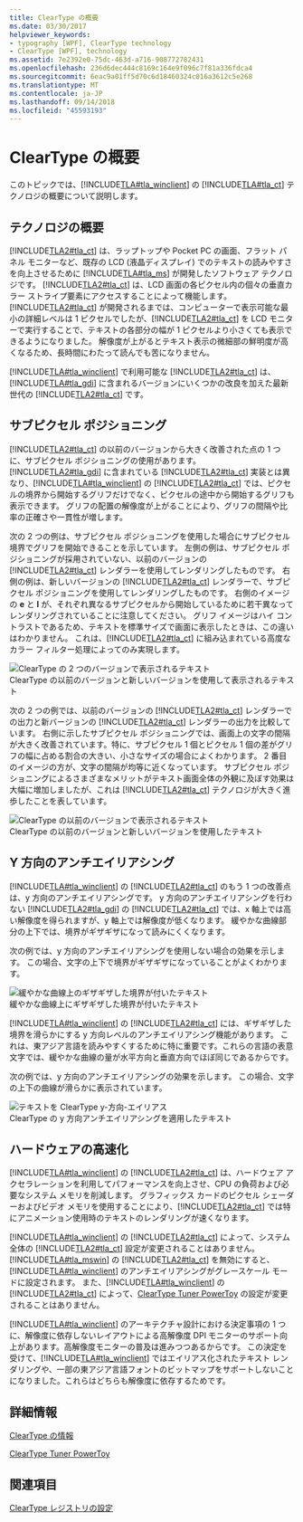 ```yaml
---
title: ClearType の概要
ms.date: 03/30/2017
helpviewer_keywords:
- typography [WPF], ClearType technology
- ClearType [WPF], technology
ms.assetid: 7e2392e0-75dc-463d-a716-908772782431
ms.openlocfilehash: 236d6dec444c8169c164e9f096c7f81a336fdca4
ms.sourcegitcommit: 6eac9a01ff5d70c6d18460324c016a3612c5e268
ms.translationtype: MT
ms.contentlocale: ja-JP
ms.lasthandoff: 09/14/2018
ms.locfileid: "45593193"
---
```

# <a name="cleartype-overview"></a>ClearType の概要
このトピックでは、[!INCLUDE[TLA#tla_winclient](../../../../includes/tlasharptla-winclient-md.md)] の [!INCLUDE[TLA#tla_ct](../../../../includes/tlasharptla-ct-md.md)] テクノロジの概要について説明します。  
  
  
<a name="overview"></a>   
## <a name="technology-overview"></a>テクノロジの概要  
 [!INCLUDE[TLA2#tla_ct](../../../../includes/tla2sharptla-ct-md.md)] は、ラップトップや Pocket PC の画面、フラット パネル モニターなど、既存の LCD (液晶ディスプレイ) でのテキストの読みやすさを向上させるために [!INCLUDE[TLA#tla_ms](../../../../includes/tlasharptla-ms-md.md)] が開発したソフトウェア テクノロジです。  [!INCLUDE[TLA2#tla_ct](../../../../includes/tla2sharptla-ct-md.md)] は、LCD 画面の各ピクセル内の個々の垂直カラー ストライプ要素にアクセスすることによって機能します。 [!INCLUDE[TLA2#tla_ct](../../../../includes/tla2sharptla-ct-md.md)] が開発されるまでは、コンピューターで表示可能な最小の詳細レベルは 1 ピクセルでしたが、[!INCLUDE[TLA2#tla_ct](../../../../includes/tla2sharptla-ct-md.md)] を LCD モニターで実行することで、テキストの各部分の幅が 1 ピクセルより小さくても表示できるようになりました。 解像度が上がるとテキスト表示の微細部の鮮明度が高くなるため、長時間にわたって読んでも苦になりません。  
  
 [!INCLUDE[TLA#tla_winclient](../../../../includes/tlasharptla-winclient-md.md)] で利用可能な [!INCLUDE[TLA2#tla_ct](../../../../includes/tla2sharptla-ct-md.md)] は、[!INCLUDE[TLA#tla_gdi](../../../../includes/tlasharptla-gdi-md.md)] に含まれるバージョンにいくつかの改良を加えた最新世代の [!INCLUDE[TLA2#tla_ct](../../../../includes/tla2sharptla-ct-md.md)] です。  
  
<a name="sub-pixel_positioning"></a>   
## <a name="sub-pixel-positioning"></a>サブピクセル ポジショニング  
 [!INCLUDE[TLA2#tla_ct](../../../../includes/tla2sharptla-ct-md.md)] の以前のバージョンから大きく改善された点の 1 つに、サブピクセル ポジショニングの使用があります。 [!INCLUDE[TLA2#tla_gdi](../../../../includes/tla2sharptla-gdi-md.md)] に含まれている [!INCLUDE[TLA2#tla_ct](../../../../includes/tla2sharptla-ct-md.md)] 実装とは異なり、[!INCLUDE[TLA#tla_winclient](../../../../includes/tlasharptla-winclient-md.md)] の [!INCLUDE[TLA2#tla_ct](../../../../includes/tla2sharptla-ct-md.md)] では、ピクセルの境界から開始するグリフだけでなく、ピクセルの途中から開始するグリフも表示できます。 グリフの配置の解像度が上がることにより、グリフの間隔や比率の正確さや一貫性が増します。  
  
 次の 2 つの例は、サブピクセル ポジショニングを使用した場合にサブピクセル境界でグリフを開始できることを示しています。 左側の例は、サブピクセル ポジショニングが採用されていない、以前のバージョンの [!INCLUDE[TLA2#tla_ct](../../../../includes/tla2sharptla-ct-md.md)] レンダラーを使用してレンダリングしたものです。 右側の例は、新しいバージョンの [!INCLUDE[TLA2#tla_ct](../../../../includes/tla2sharptla-ct-md.md)] レンダラーで、サブピクセル ポジショニングを使用してレンダリングしたものです。 右側のイメージの **e** と **l** が、それぞれ異なるサブピクセルから開始しているために若干異なってレンダリングされていることに注意してください。 グリフ イメージはハイ コントラストであるため、テキストを標準サイズで画面に表示したときは、この違いはわかりません。 これは、[!INCLUDE[TLA2#tla_ct](../../../../includes/tla2sharptla-ct-md.md)] に組み込まれている高度なカラー フィルター処理によってのみ実現します。  
  
 ![ClearType の 2 つのバージョンで表示されるテキスト](../../../../docs/framework/wpf/advanced/media/wcpsdk-mmgraphics-text-cleartype-overview-01.png "wcpsdk_mmgraphics_text_cleartype_overview_01")  
ClearType の以前のバージョンと新しいバージョンを使用して表示されるテキスト  
  
 次の 2 つの例では、以前のバージョンの [!INCLUDE[TLA2#tla_ct](../../../../includes/tla2sharptla-ct-md.md)] レンダラーでの出力と新バージョンの [!INCLUDE[TLA2#tla_ct](../../../../includes/tla2sharptla-ct-md.md)] レンダラーの出力を比較しています。 右側に示したサブピクセル ポジショニングでは、画面上の文字の間隔が大きく改善されています。特に、サブピクセル 1 個とピクセル 1 個の差がグリフの幅に占める割合の大きい、小さなサイズの場合によくわかります。 2 番目のイメージの方が、文字の間隔が均等に近くなっています。 サブピクセル ポジショニングによるさまざまなメリットがテキスト画面全体の外観に及ぼす効果は大幅に増加しましたが、これは [!INCLUDE[TLA2#tla_ct](../../../../includes/tla2sharptla-ct-md.md)] テクノロジが大きく進歩したことを表しています。  
  
 ![ClearType の以前のバージョンで表示されるテキスト](../../../../docs/framework/wpf/advanced/media/wcpsdk-mmgraphics-text-cleartype-overview-02.png "wcpsdk_mmgraphics_text_cleartype_overview_02")  
ClearType の以前のバージョンと新しいバージョンを使用したテキスト  
  
<a name="y-direction_antialiasing"></a>   
## <a name="y-direction-antialiasing"></a>Y 方向のアンチエイリアシング  
 [!INCLUDE[TLA#tla_winclient](../../../../includes/tlasharptla-winclient-md.md)] の [!INCLUDE[TLA2#tla_ct](../../../../includes/tla2sharptla-ct-md.md)] のもう 1 つの改善点は、y 方向のアンチエイリアシングです。 y 方向のアンチエイリアシングを行わない [!INCLUDE[TLA2#tla_gdi](../../../../includes/tla2sharptla-gdi-md.md)] の [!INCLUDE[TLA2#tla_ct](../../../../includes/tla2sharptla-ct-md.md)] では、x 軸上では高い解像度を得られますが、y 軸上では解像度が低くなります。 緩やかな曲線部分の上下では、境界がギザギザになって読みにくくなります。  
  
 次の例では、y 方向のアンチエイリアシングを使用しない場合の効果を示します。 この場合、文字の上下で境界がギザギザになっていることがよくわかります。  
  
 ![緩やかな曲線上のギザギザした境界が付いたテキスト](../../../../docs/framework/wpf/advanced/media/wcpsdk-mmgraphics-text-cleartype-overview-03.png "wcpsdk_mmgraphics_text_cleartype_overview_03")  
緩やかな曲線上にギザギザした境界が付いたテキスト  
  
 [!INCLUDE[TLA#tla_winclient](../../../../includes/tlasharptla-winclient-md.md)] の [!INCLUDE[TLA2#tla_ct](../../../../includes/tla2sharptla-ct-md.md)] には、ギザギザした境界を滑らかにする y 方向レベルのアンチエイリアシング機能があります。 これは、東アジア言語を読みやすくするために特に重要です。これらの言語の表意文字では、緩やかな曲線の量が水平方向と垂直方向でほぼ同じであるからです。  
  
 次の例では、y 方向のアンチエイリアシングの効果を示します。 この場合、文字の上下の曲線が滑らかに表示されています。  
  
 ![テキストを ClearType y&#45;方向&#45;エイリアス](../../../../docs/framework/wpf/advanced/media/wcpsdk-mmgraphics-text-cleartype-overview-04.png "wcpsdk_mmgraphics_text_cleartype_overview_04")  
ClearType の y 方向アンチエイリアシングを適用したテキスト  
  
<a name="hardware_acceleration"></a>   
## <a name="hardware-acceleration"></a>ハードウェアの高速化  
 [!INCLUDE[TLA#tla_winclient](../../../../includes/tlasharptla-winclient-md.md)] の [!INCLUDE[TLA2#tla_ct](../../../../includes/tla2sharptla-ct-md.md)] は、ハードウェア アクセラレーションを利用してパフォーマンスを向上させ、CPU の負荷および必要なシステム メモリを削減します。 グラフィックス カードのピクセル シェーダーおよびビデオ メモリを使用することにより、[!INCLUDE[TLA2#tla_ct](../../../../includes/tla2sharptla-ct-md.md)] では特にアニメーション使用時のテキストのレンダリングが速くなります。  
  
 [!INCLUDE[TLA#tla_winclient](../../../../includes/tlasharptla-winclient-md.md)] の [!INCLUDE[TLA2#tla_ct](../../../../includes/tla2sharptla-ct-md.md)] によって、システム全体の [!INCLUDE[TLA2#tla_ct](../../../../includes/tla2sharptla-ct-md.md)] 設定が変更されることはありません。 [!INCLUDE[TLA#tla_mswin](../../../../includes/tlasharptla-mswin-md.md)] の [!INCLUDE[TLA2#tla_ct](../../../../includes/tla2sharptla-ct-md.md)] を無効にすると、[!INCLUDE[TLA#tla_winclient](../../../../includes/tlasharptla-winclient-md.md)] のアンチエイリアシングがグレースケール モードに設定されます。 また、[!INCLUDE[TLA#tla_winclient](../../../../includes/tlasharptla-winclient-md.md)] の [!INCLUDE[TLA2#tla_ct](../../../../includes/tla2sharptla-ct-md.md)] によって、[ClearType Tuner PowerToy](https://www.microsoft.com/typography/ClearTypePowerToy.mspx) の設定が変更されることはありません。  
  
 [!INCLUDE[TLA#tla_winclient](../../../../includes/tlasharptla-winclient-md.md)] のアーキテクチャ設計における決定事項の 1 つに、解像度に依存しないレイアウトによる高解像度 DPI モニターのサポート向上があります。高解像度モニターの普及は進みつつあるからです。 この決定を受けて、[!INCLUDE[TLA#tla_winclient](../../../../includes/tlasharptla-winclient-md.md)] ではエイリアス化されたテキスト レンダリングや、一部の東アジア言語フォントのビットマップをサポートしないことになりました。これらはどちらも解像度に依存するためです。  
  
<a name="further_information"></a>   
## <a name="further-information"></a>詳細情報  
 [ClearType の情報](https://www.microsoft.com/typography/ClearTypeInfo.mspx)  
  
 [ClearType Tuner PowerToy](https://www.microsoft.com/typography/ClearTypePowerToy.mspx)  
  
## <a name="see-also"></a>関連項目  
 [ClearType レジストリの設定](../../../../docs/framework/wpf/advanced/cleartype-registry-settings.md)
